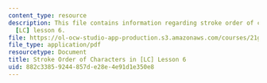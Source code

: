 ```yaml
---
content_type: resource
description: This file contains information regarding stroke order of characters in
  [LC] lesson 6.
file: https://ol-ocw-studio-app-production.s3.amazonaws.com/courses/21g-107-chinese-i-streamlined-fall-2014/882c33859244857de28e4e91d1e350e8_MIT21G_107F14_Chars6_SO.pdf
file_type: application/pdf
resourcetype: Document
title: Stroke Order of Characters in [LC] Lesson 6
uid: 882c3385-9244-857d-e28e-4e91d1e350e8
---
```

